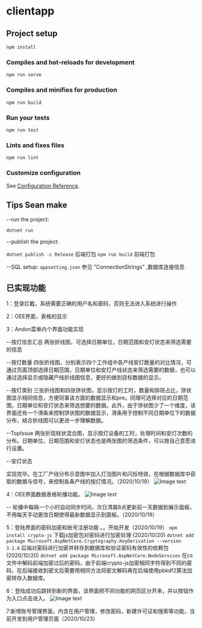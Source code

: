 # clientapp

## Project setup
```
npm install
```

### Compiles and hot-reloads for development
```
npm run serve
```

### Compiles and minifies for production
```
npm run build
```

### Run your tests
```
npm run test
```

### Lints and fixes files
```
npm run lint
```

### Customize configuration
See [Configuration Reference](https://cli.vuejs.org/config/).

## Tips Sean make

--run the project:

`dotnet run`

--publish the project:

`dotnet publish -c Release` 后端打包
`npm run build` 前端打包

--SQL setup:
`appsetting.json` 参见 "ConnectionStrings" ,数据库连接信息

## 已实现功能

1：登录拦截，系统需要正确的用户名和密码，否则无法进入系统进行操作

2：OEE界面，表格的显示

3：Andon菜单内个界面功能实现

--按灯信息汇总
两张折线图，可选择日期单位，日期范围和安灯状态来筛选需要的信息

--按灯数量
四张折线图，分别表示四个工作组中各产线安灯数量的对比情况，可通过页面顶部选择日期范围，日期单位和安灯产线状态来筛选需要的数据，也可以通过选择显示或隐藏产线折线图信息，更好的做到目标数据的显示。

--按灯类别
三张折线图和四张饼状图，显示按灯的工时，数量和排班占比，饼状图显示相同信息，方便同事该方面的数据显示和pre。同理可选择对应的日期范围，日期单位和安灯状态来筛选想要的数据。此外，由于饼状图少了一个维度，该界面还有一个滑条来控制饼状图的数据显示，滑条用于控制不同日期单位下的数据分布，结合折线图可以更进一步理解数据。

--TopIssue
两张折现柱状混合图，显示按灯设备的工时，处理时间和安灯次数的分布。日期单位，日期范围和安灯状态也是两张图的筛选条件，可以按自己意愿进行设置。

--安灯状态

实现完毕。在工厂产线分布示意图中加入灯泡图片和闪烁特效，在根据数据库中获取的数据与信号，来控制各条产线的按灯情况。（2020/10/19）
![Image text](https://github.com/fxyjj/ASP.netcore3.0-VUE.JS/blob/master/pic/安灯状态.png)

4：OEE界面数据表格轮播功能。
![Image text](https://github.com/fxyjj/ASP.netcore3.0-VUE.JS/blob/master/pic/轮播界面.png)

-- 轮播中每隔一个小时自动同步时间，次日清晨8点更新前一天数据到展示面板，不用每天手动更改日期使得最新数据显示到面板。（2020/10/19）

5：登陆界面的密码加密和账号注册功能
。。开始开发（2020/10/19）
`npm install crypto-js` 下载js加密包对密码进行加密处理 (2020/10/20)
`dotnet add package Microsoft.AspNetCore.Cryptography.KeyDerivation --version 3.1.6` 后端对密码进行加密并转存到数据库和验证密码有效性的依赖包 (2020/10/20)
`dotnet add package Microsoft.AspNetCore.NodeServices` 在cs文件中解码前端加密过后的密码，由于前端crypto-js加密相同字符得到不同的密码，在后端接收到密文后需要用相同方法将密文解码再在后端使用pbkdf2算法加密转存入数据库。

6：登陆成功后跳转到新的界面，该界面把不同功能的网页区分开来，并以按钮作为入口点击进入。
![Image text](https://github.com/fxyjj/ASP.netcore3.0-VUE.JS/blob/master/pic/主界面.png)

7:新增账号管理界面，内含在用户管理，修改密码，新建许可证和搜索等功能，当前开发到用户管理页面（2020/10/23）



